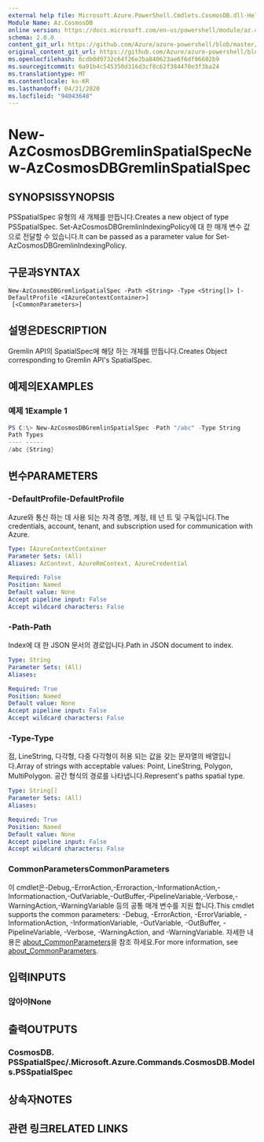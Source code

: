 ```yaml
---
external help file: Microsoft.Azure.PowerShell.Cmdlets.CosmosDB.dll-Help.xml
Module Name: Az.CosmosDB
online version: https://docs.microsoft.com/en-us/powershell/module/az.cosmosdb/new-azcosmosdbgremlinspatialspec
schema: 2.0.0
content_git_url: https://github.com/Azure/azure-powershell/blob/master/src/CosmosDB/CosmosDB/help/New-AzCosmosDBGremlinSpatialSpec.md
original_content_git_url: https://github.com/Azure/azure-powershell/blob/master/src/CosmosDB/CosmosDB/help/New-AzCosmosDBGremlinSpatialSpec.md
ms.openlocfilehash: 6cdb0d9732c64f26e2ba840623ae6f6df06602b9
ms.sourcegitcommit: 6a91b4c545350d316d3cf8c62f384478e3f3ba24
ms.translationtype: MT
ms.contentlocale: ko-KR
ms.lasthandoff: 04/21/2020
ms.locfileid: "94043648"
---
```

# <span data-ttu-id="86ba3-101">New-AzCosmosDBGremlinSpatialSpec</span><span class="sxs-lookup"><span data-stu-id="86ba3-101">New-AzCosmosDBGremlinSpatialSpec</span></span>

## <span data-ttu-id="86ba3-102">SYNOPSIS</span><span class="sxs-lookup"><span data-stu-id="86ba3-102">SYNOPSIS</span></span>
<span data-ttu-id="86ba3-103">PSSpatialSpec 유형의 새 개체를 만듭니다.</span><span class="sxs-lookup"><span data-stu-id="86ba3-103">Creates a new object of type PSSpatialSpec.</span></span> <span data-ttu-id="86ba3-104">Set-AzCosmosDBGremlinIndexingPolicy에 대 한 매개 변수 값으로 전달할 수 있습니다.</span><span class="sxs-lookup"><span data-stu-id="86ba3-104">It can be passed as a parameter value for Set-AzCosmosDBGremlinIndexingPolicy.</span></span>

## <span data-ttu-id="86ba3-105">구문과</span><span class="sxs-lookup"><span data-stu-id="86ba3-105">SYNTAX</span></span>

```
New-AzCosmosDBGremlinSpatialSpec -Path <String> -Type <String[]> [-DefaultProfile <IAzureContextContainer>]
 [<CommonParameters>]
```

## <span data-ttu-id="86ba3-106">설명은</span><span class="sxs-lookup"><span data-stu-id="86ba3-106">DESCRIPTION</span></span>
<span data-ttu-id="86ba3-107">Gremlin API의 SpatialSpec에 해당 하는 개체를 만듭니다.</span><span class="sxs-lookup"><span data-stu-id="86ba3-107">Creates Object corresponding to Gremlin API's SpatialSpec.</span></span>

## <span data-ttu-id="86ba3-108">예제의</span><span class="sxs-lookup"><span data-stu-id="86ba3-108">EXAMPLES</span></span>

### <span data-ttu-id="86ba3-109">예제 1</span><span class="sxs-lookup"><span data-stu-id="86ba3-109">Example 1</span></span>
```powershell
PS C:\> New-AzCosmosDBGremlinSpatialSpec -Path "/abc" -Type String
Path Types
---- -----
/abc {String}
```

## <span data-ttu-id="86ba3-110">변수</span><span class="sxs-lookup"><span data-stu-id="86ba3-110">PARAMETERS</span></span>

### <span data-ttu-id="86ba3-111">-DefaultProfile</span><span class="sxs-lookup"><span data-stu-id="86ba3-111">-DefaultProfile</span></span>
<span data-ttu-id="86ba3-112">Azure와 통신 하는 데 사용 되는 자격 증명, 계정, 테 넌 트 및 구독입니다.</span><span class="sxs-lookup"><span data-stu-id="86ba3-112">The credentials, account, tenant, and subscription used for communication with Azure.</span></span>

```yaml
Type: IAzureContextContainer
Parameter Sets: (All)
Aliases: AzContext, AzureRmContext, AzureCredential

Required: False
Position: Named
Default value: None
Accept pipeline input: False
Accept wildcard characters: False
```

### <span data-ttu-id="86ba3-113">-Path</span><span class="sxs-lookup"><span data-stu-id="86ba3-113">-Path</span></span>
<span data-ttu-id="86ba3-114">Index에 대 한 JSON 문서의 경로입니다.</span><span class="sxs-lookup"><span data-stu-id="86ba3-114">Path in JSON document to index.</span></span>

```yaml
Type: String
Parameter Sets: (All)
Aliases:

Required: True
Position: Named
Default value: None
Accept pipeline input: False
Accept wildcard characters: False
```

### <span data-ttu-id="86ba3-115">-Type</span><span class="sxs-lookup"><span data-stu-id="86ba3-115">-Type</span></span>
<span data-ttu-id="86ba3-116">점, LineString, 다각형, 다중 다각형이 허용 되는 값을 갖는 문자열의 배열입니다.</span><span class="sxs-lookup"><span data-stu-id="86ba3-116">Array of strings with acceptable values: Point, LineString, Polygon, MultiPolygon.</span></span>
<span data-ttu-id="86ba3-117">공간 형식의 경로를 나타냅니다.</span><span class="sxs-lookup"><span data-stu-id="86ba3-117">Represent's paths spatial type.</span></span>

```yaml
Type: String[]
Parameter Sets: (All)
Aliases:

Required: True
Position: Named
Default value: None
Accept pipeline input: False
Accept wildcard characters: False
```

### <span data-ttu-id="86ba3-118">CommonParameters</span><span class="sxs-lookup"><span data-stu-id="86ba3-118">CommonParameters</span></span>
<span data-ttu-id="86ba3-119">이 cmdlet은-Debug,-ErrorAction,-Erroraction,-InformationAction,-Informationaction,-OutVariable,-OutBuffer,-PipelineVariable,-Verbose,-WarningAction,-WarningVariable 등의 공통 매개 변수를 지원 합니다.</span><span class="sxs-lookup"><span data-stu-id="86ba3-119">This cmdlet supports the common parameters: -Debug, -ErrorAction, -ErrorVariable, -InformationAction, -InformationVariable, -OutVariable, -OutBuffer, -PipelineVariable, -Verbose, -WarningAction, and -WarningVariable.</span></span> <span data-ttu-id="86ba3-120">자세한 내용은 [about_CommonParameters](http://go.microsoft.com/fwlink/?LinkID=113216)을 참조 하세요.</span><span class="sxs-lookup"><span data-stu-id="86ba3-120">For more information, see [about_CommonParameters](http://go.microsoft.com/fwlink/?LinkID=113216).</span></span>

## <span data-ttu-id="86ba3-121">입력</span><span class="sxs-lookup"><span data-stu-id="86ba3-121">INPUTS</span></span>

### <span data-ttu-id="86ba3-122">않아야</span><span class="sxs-lookup"><span data-stu-id="86ba3-122">None</span></span>

## <span data-ttu-id="86ba3-123">출력</span><span class="sxs-lookup"><span data-stu-id="86ba3-123">OUTPUTS</span></span>

### <span data-ttu-id="86ba3-124">CosmosDB. PSSpatialSpec/.</span><span class="sxs-lookup"><span data-stu-id="86ba3-124">Microsoft.Azure.Commands.CosmosDB.Models.PSSpatialSpec</span></span>

## <span data-ttu-id="86ba3-125">상속자</span><span class="sxs-lookup"><span data-stu-id="86ba3-125">NOTES</span></span>

## <span data-ttu-id="86ba3-126">관련 링크</span><span class="sxs-lookup"><span data-stu-id="86ba3-126">RELATED LINKS</span></span>
